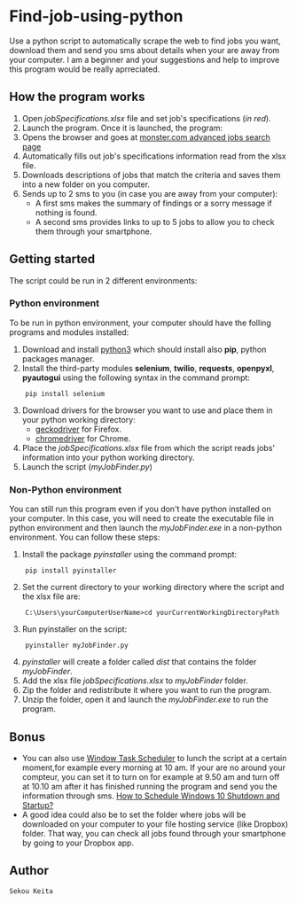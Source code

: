 # Find-job-using-python
Use a python script to automatically scrape the web to find jobs you want, download them and send you sms about details when your are away from your computer.
I am a beginner and your suggestions and help to improve this program would be really aprreciated.

## How the program works
1. Open *jobSpecifications.xlsx* file and set job's specifications (*in red*).
2. Launch the program. Once it is launched, the program:
3. Opens the browser and goes at [monster.com advanced jobs search page](https://www.monster.com/jobs/advanced-search?intcid=skr_navigation_www_advanced-search)
4. Automatically fills out job's specifications information read from the xlsx file.
5. Downloads descriptions of jobs that match the criteria and saves them into a new folder on you computer.
6. Sends up to 2 sms to you (in case you are away from your computer):
    * A first sms makes the summary of findings or a sorry message if nothing is found.
    * A second sms provides links to up to 5 jobs to allow you to check them through your smartphone. 

## Getting started
The script could be run in 2 different environments:

### Python environment
To be run in python environment, your computer should have the folling programs and modules installed:
1. Download and install [python3](https://www.python.org/downloads/) which should install also **pip**, python packages manager.
2. Install the third-party modules **selenium**, **twilio**, **requests**, **openpyxl**, **pyautogui**  using the following syntax in the command prompt:
```
    pip install selenium
````
3. Download drivers for the browser you want to use and place them in your python working directory:
    * [geckodriver](https://github.com/mozilla/geckodriver) for Firefox.
    * [chromedriver](https://chromedriver.chromium.org/downloads) for Chrome.
4. Place the *jobSpecifications.xlsx* file from which the script reads jobs' information into your python working directory.
5. Launch the script (*myJobFinder.py*)

### Non-Python environment
You can still run this program even if you don't have python installed on your computer. In this case, you will need to create the executable file in python environment and  then launch the *myJobFinder.exe* in a non-python environment. You can follow these steps:
1. Install the package *pyinstaller* using the command prompt:
```
    pip install pyinstaller
```
2. Set the current directory to your working directory where the script and the xlsx file are:
```
    C:\Users\yourComputerUserName>cd yourCurrentWorkingDirectoryPath
```
3. Run pyinstaller on the script:
```
    pyinstaller myJobFinder.py
```
4. *pyinstaller* will create a folder called *dist* that contains the folder *myJobFinder*.
5. Add the xlsx file *jobSpecifications.xlsx* to *myJobFinder* folder.
6. Zip the folder and redistribute it where you want to run the program.
7. Unzip the folder, open it and launch the *myJobFinder.exe* to run the program.

## Bonus
* You can also use [Window Task Scheduler](https://www.windowscentral.com/how-create-automated-task-using-task-scheduler-windows-10) to lunch the script at a certain moment,for example every morning at 10 am.
If your are no around your compteur, you can set it to turn on for example at 9.50 am and turn off at 10.10 am after it has finished running the program and send you the information through sms. [How to Schedule Windows 10 Shutdown and Startup?](https://www.maketecheasier.com/schedule-windows10-shut-down-start-up)
* A good idea could also be to set the folder where jobs will be downloaded on your computer to your file hosting service (like Dropbox) folder. That way, you can check all jobs found through your smartphone by going to your Dropbox app.

## Author
    Sekou Keita

